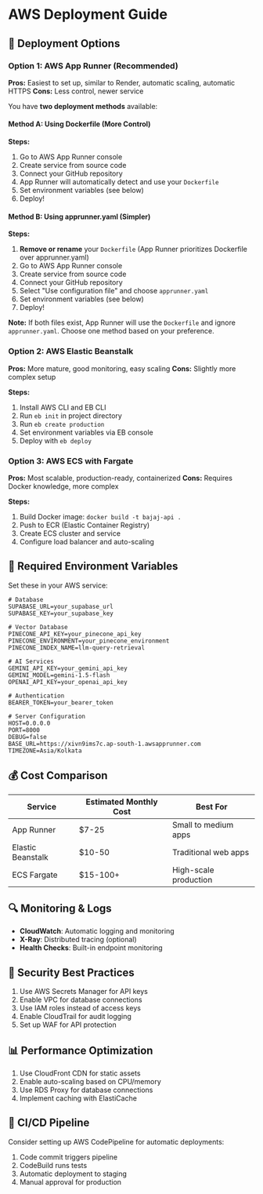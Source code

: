 # AWS Deployment Guide

## 🚀 Deployment Options

### Option 1: AWS App Runner (Recommended)

**Pros:** Easiest to set up, similar to Render, automatic scaling, automatic HTTPS
**Cons:** Less control, newer service

You have **two deployment methods** available:

#### Method A: Using Dockerfile (More Control)
**Steps:**
1. Go to AWS App Runner console
2. Create service from source code
3. Connect your GitHub repository
4. App Runner will automatically detect and use your `Dockerfile`
5. Set environment variables (see below)
6. Deploy!

#### Method B: Using apprunner.yaml (Simpler)
**Steps:**
1. **Remove or rename** your `Dockerfile` (App Runner prioritizes Dockerfile over apprunner.yaml)
2. Go to AWS App Runner console
3. Create service from source code
4. Connect your GitHub repository
5. Select "Use configuration file" and choose `apprunner.yaml`
6. Set environment variables (see below)
7. Deploy!

**Note:** If both files exist, App Runner will use the `Dockerfile` and ignore `apprunner.yaml`. Choose one method based on your preference.

### Option 2: AWS Elastic Beanstalk

**Pros:** More mature, good monitoring, easy scaling
**Cons:** Slightly more complex setup

**Steps:**
1. Install AWS CLI and EB CLI
2. Run `eb init` in project directory
3. Run `eb create production`
4. Set environment variables via EB console
5. Deploy with `eb deploy`

### Option 3: AWS ECS with Fargate

**Pros:** Most scalable, production-ready, containerized
**Cons:** Requires Docker knowledge, more complex

**Steps:**
1. Build Docker image: `docker build -t bajaj-api .`
2. Push to ECR (Elastic Container Registry)
3. Create ECS cluster and service
4. Configure load balancer and auto-scaling

## 🔧 Required Environment Variables

Set these in your AWS service:

```
# Database
SUPABASE_URL=your_supabase_url
SUPABASE_KEY=your_supabase_key

# Vector Database
PINECONE_API_KEY=your_pinecone_api_key
PINECONE_ENVIRONMENT=your_pinecone_environment
PINECONE_INDEX_NAME=llm-query-retrieval

# AI Services
GEMINI_API_KEY=your_gemini_api_key
GEMINI_MODEL=gemini-1.5-flash
OPENAI_API_KEY=your_openai_api_key

# Authentication
BEARER_TOKEN=your_bearer_token

# Server Configuration
HOST=0.0.0.0
PORT=8000
DEBUG=false
BASE_URL=https://xivn9ims7c.ap-south-1.awsapprunner.com
TIMEZONE=Asia/Kolkata
```

## 💰 Cost Comparison

| Service | Estimated Monthly Cost | Best For |
|---------|----------------------|----------|
| App Runner | $7-25 | Small to medium apps |
| Elastic Beanstalk | $10-50 | Traditional web apps |
| ECS Fargate | $15-100+ | High-scale production |

## 🔍 Monitoring & Logs

- **CloudWatch**: Automatic logging and monitoring
- **X-Ray**: Distributed tracing (optional)
- **Health Checks**: Built-in endpoint monitoring

## 🚨 Security Best Practices

1. Use AWS Secrets Manager for API keys
2. Enable VPC for database connections
3. Use IAM roles instead of access keys
4. Enable CloudTrail for audit logging
5. Set up WAF for API protection

## 📊 Performance Optimization

1. Use CloudFront CDN for static assets
2. Enable auto-scaling based on CPU/memory
3. Use RDS Proxy for database connections
4. Implement caching with ElastiCache

## 🔄 CI/CD Pipeline

Consider setting up AWS CodePipeline for automatic deployments:
1. Code commit triggers pipeline
2. CodeBuild runs tests
3. Automatic deployment to staging
4. Manual approval for production